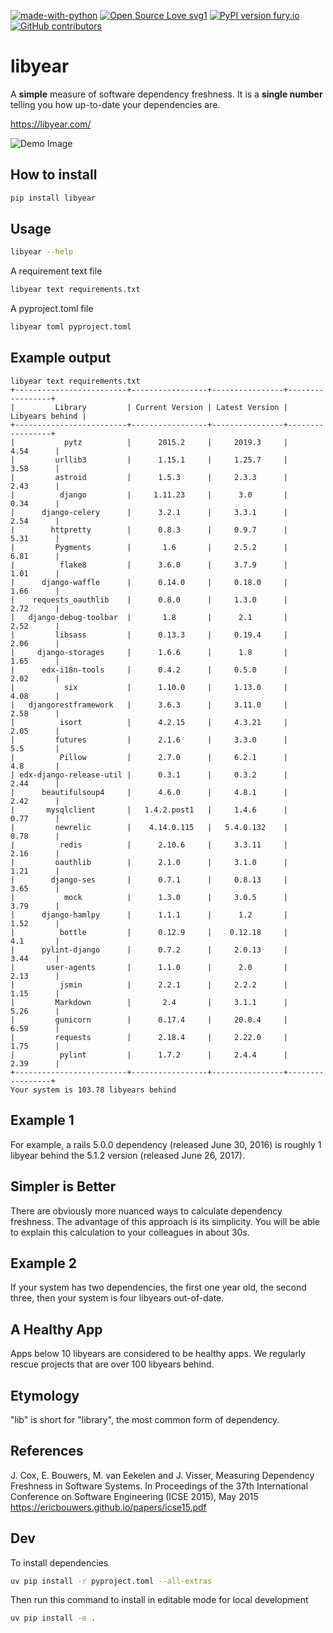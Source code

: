 [![made-with-python](https://img.shields.io/badge/Made%20with-Python-1f425f.svg)](https://www.python.org/)
[![Open Source Love svg1](https://badges.frapsoft.com/os/v1/open-source.svg?v=103)](https://github.com/nasirhjafri/libyear/)
[![PyPI version fury.io](https://badge.fury.io/py/libyear.svg)](https://pypi.python.org/pypi/libyear/)
[![GitHub contributors](https://img.shields.io/github/contributors/nasirhjafri/libyear.svg)](https://GitHub.com/nasirhjafri/libyear/graphs/contributors/)


# libyear

A **simple** measure of software dependency freshness. It is a **single number** telling you how up-to-date your dependencies are.

https://libyear.com/

![Demo Image](./docs/demo.png)

## How to install

```bash
pip install libyear
```

## Usage

```bash
libyear --help
```

A requirement text file

```bash
libyear text requirements.txt
```

A pyproject.toml file

```bash
libyear toml pyproject.toml
```

## Example output
```
libyear text requirements.txt
+-------------------------+-----------------+----------------+-----------------+
|         Library         | Current Version | Latest Version | Libyears behind |
+-------------------------+-----------------+----------------+-----------------+
|           pytz          |      2015.2     |     2019.3     |       4.54      |
|         urllib3         |      1.15.1     |     1.25.7     |       3.58      |
|         astroid         |      1.5.3      |     2.3.3      |       2.43      |
|          django         |     1.11.23     |      3.0       |       0.34      |
|      django-celery      |      3.2.1      |     3.3.1      |       2.54      |
|        httpretty        |      0.8.3      |     0.9.7      |       5.31      |
|         Pygments        |       1.6       |     2.5.2      |       6.81      |
|          flake8         |      3.6.0      |     3.7.9      |       1.01      |
|      django-waffle      |      0.14.0     |     0.18.0     |       1.66      |
|    requests_oauthlib    |      0.8.0      |     1.3.0      |       2.72      |
|   django-debug-toolbar  |       1.8       |      2.1       |       2.52      |
|         libsass         |      0.13.3     |     0.19.4     |       2.06      |
|     django-storages     |      1.6.6      |      1.8       |       1.65      |
|      edx-i18n-tools     |      0.4.2      |     0.5.0      |       2.02      |
|           six           |      1.10.0     |     1.13.0     |       4.08      |
|   djangorestframework   |      3.6.3      |     3.11.0     |       2.58      |
|          isort          |      4.2.15     |     4.3.21     |       2.05      |
|         futures         |      2.1.6      |     3.3.0      |       5.5       |
|          Pillow         |      2.7.0      |     6.2.1      |       4.8       |
| edx-django-release-util |      0.3.1      |     0.3.2      |       2.44      |
|      beautifulsoup4     |      4.6.0      |     4.8.1      |       2.42      |
|       mysqlclient       |   1.4.2.post1   |     1.4.6      |       0.77      |
|         newrelic        |    4.14.0.115   |   5.4.0.132    |       0.78      |
|          redis          |      2.10.6     |     3.3.11     |       2.16      |
|         oauthlib        |      2.1.0      |     3.1.0      |       1.21      |
|        django-ses       |      0.7.1      |     0.8.13     |       3.65      |
|           mock          |      1.3.0      |     3.0.5      |       3.79      |
|      django-hamlpy      |      1.1.1      |      1.2       |       1.52      |
|          bottle         |      0.12.9     |    0.12.18     |       4.1       |
|      pylint-django      |      0.7.2      |     2.0.13     |       3.44      |
|       user-agents       |      1.1.0      |      2.0       |       2.13      |
|          jsmin          |      2.2.1      |     2.2.2      |       1.15      |
|         Markdown        |       2.4       |     3.1.1      |       5.26      |
|         gunicorn        |      0.17.4     |     20.0.4     |       6.59      |
|         requests        |      2.18.4     |     2.22.0     |       1.75      |
|          pylint         |      1.7.2      |     2.4.4      |       2.39      |
+-------------------------+-----------------+----------------+-----------------+
Your system is 103.78 libyears behind
```

## Example 1
For example, a rails 5.0.0 dependency (released June 30, 2016) is roughly 1 libyear behind the 5.1.2 version (released June 26, 2017).

## Simpler is Better
There are obviously more nuanced ways to calculate dependency freshness. The advantage of this approach is its simplicity. You will be able to explain this calculation to your colleagues in about 30s.

## Example 2
If your system has two dependencies, the first one year old, the second three, then your system is four libyears out-of-date.

## A Healthy App
Apps below 10 libyears are considered to be healthy apps. We regularly rescue projects that are over 100 libyears behind.

## Etymology
"lib" is short for "library", the most common form of dependency.

## References
J. Cox, E. Bouwers, M. van Eekelen and J. Visser, Measuring Dependency Freshness in Software Systems. In Proceedings of the 37th International Conference on Software Engineering (ICSE 2015), May 2015 https://ericbouwers.github.io/papers/icse15.pdf

## Dev

To install dependencies

```bash
uv pip install -r pyproject.toml --all-extras
```

Then run this command to install in editable mode for local development

```bash
uv pip install -e .
```
